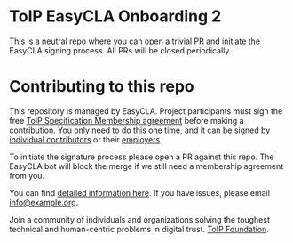 # ToIP EasyCLA Onboarding 2

This is a neutral repo where you can open a trivial PR and initiate the EasyCLA signing process. All PRs will be closed periodically.

# Contributing to this repo

This repository is managed by EasyCLA. Project participants must sign the free [ToIP Specification Membership agreement](https://trustoverip.org) before making a contribution. You only need to do this one time, and it can be signed by [individual contributors](https://trustoverip.org) or their [employers](https://trustoverip.org).

To initiate the signature process please open a PR against this repo. The EasyCLA bot will block the merge if we still need a membership agreement from you.

You can find [detailed information here](https://trustoverip.org). If you have issues, please email [info@example.org](mailto:info@example.org).

Join a community of individuals and organizations solving the toughest technical and human-centric problems in digital trust. [ToIP Foundation](https://trustoverip.org/get-involved/membership/). 

